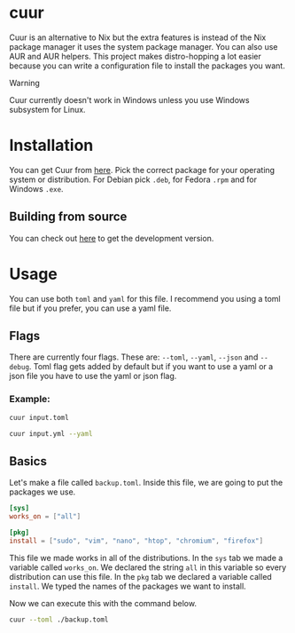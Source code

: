 # cuur
Cuur is an alternative to Nix but the extra features is instead of the Nix package manager it uses the system package manager. You can also use AUR and AUR helpers. This project makes distro-hopping a lot easier because you can write a configuration file to install the packages you want.

> [!WARNING]
> Cuur currently doesn't work in Windows unless you use Windows subsystem for Linux.

# Installation
You can get Cuur from [here](https://github.com/byTheInK/cuur/releases). Pick the correct package for your operating system or distribution. For Debian pick `.deb`, for Fedora `.rpm` and for Windows `.exe`.

## Building from source
You can check out [here](./media/markdown/build.md) to get the development version.

# Usage
You can use both `toml` and `yaml` for this file. I recommend you using a toml file but if you prefer, you can use a yaml file.

## Flags
There are currently four flags. These are: `--toml`, `--yaml`, `--json` and `--debug`. Toml flag gets added by default but if you want to use a yaml or a json file you have to use the yaml or json flag.

### Example:
```bash
cuur input.toml
```

```bash
cuur input.yml --yaml
```

## Basics
Let's make a file called `backup.toml`. Inside this file, we are going to put the packages we use.

```toml
[sys]
works_on = ["all"]

[pkg]
install = ["sudo", "vim", "nano", "htop", "chromium", "firefox"]
``` 
This file we made works in all of the distributions. In the `sys` tab we made a variable called `works_on`. We declared the string `all` in this variable so every distribution can use this file. In the `pkg` tab we declared a variable called `install`. We typed the names of the packages we want to install.

Now we can execute this with the command below.
```bash
cuur --toml ./backup.toml
```
